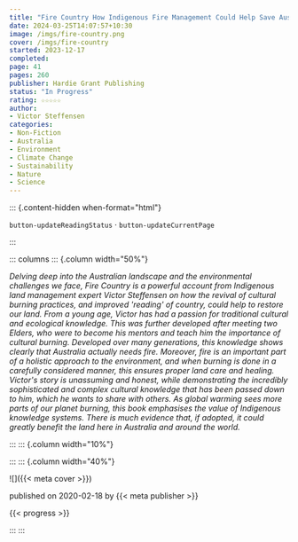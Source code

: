 ```yaml
---
title: "Fire Country How Indigenous Fire Management Could Help Save Australia"
date: 2024-03-25T14:07:57+10:30
image: /imgs/fire-country.png
cover: /imgs/fire-country
started: 2023-12-17
completed: 
page: 41
pages: 260
publisher: Hardie Grant Publishing
status: "In Progress"
rating: ☆☆☆☆☆
author: 
- Victor Steffensen
categories:
- Non-Fiction
- Australia
- Environment
- Climate Change
- Sustainability
- Nature
- Science
---
```


::: {.content-hidden when-format="html"}

`button-updateReadingStatus`  · `button-updateCurrentPage`

:::

::: columns
::: {.column width="50%"}

_Delving deep into the Australian landscape and the environmental challenges we face, Fire Country is a powerful account from Indigenous land management expert Victor Steffensen on how the revival of cultural burning practices, and improved 'reading' of country, could help to restore our land. From a young age, Victor has had a passion for traditional cultural and ecological knowledge. This was further developed after meeting two Elders, who were to become his mentors and teach him the importance of cultural burning. Developed over many generations, this knowledge shows clearly that Australia actually needs fire. Moreover, fire is an important part of a holistic approach to the environment, and when burning is done in a carefully considered manner, this ensures proper land care and healing. Victor's story is unassuming and honest, while demonstrating the incredibly sophisticated and complex cultural knowledge that has been passed down to him, which he wants to share with others. As global warming sees more parts of our planet burning, this book emphasises the value of Indigenous knowledge systems. There is much evidence that, if adopted, it could greatly benefit the land here in Australia and around the world._

:::
::: {.column width="10%"}
<!-- empty column to create gap -->
:::
::: {.column width="40%"}

![]({{< meta cover >}})

published on 2020-02-18 by {{< meta publisher >}}

{{< progress >}}

:::
:::